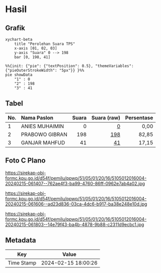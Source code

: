 # Hasil

## Grafik

```mermaid
xychart-beta
    title "Perolehan Suara TPS"
    x-axis [01, 02, 03]
    y-axis "Suara" 0 --> 198
    bar [0, 198, 41]
```

```mermaid
%%{init: {"pie": {"textPosition": 0.5}, "themeVariables": {"pieOuterStrokeWidth": "5px"}} }%%
pie showData
    "1" : 0
    "2" : 198
    "3" : 41
```

## Tabel

| No. | Nama Paslon    | Suara | Suara (raw) | Persentase |
|:--- |:-------------- | -----:| -----------:| ----------:|
| 1   | ANIES MUHAIMIN | 0     | [0][p-1]    | 0,00       |
| 2   | PRABOWO GIBRAN | 198   | [198][p-2]  | 82,85      |
| 3   | GANJAR MAHFUD  | 41    | [41][p-3]   | 17,15      |


[p-1]: https://github.com/gigit-pemilu/pemilu-2024-51-bali/blob/main/pilpres/hitung-suara/sub/51-bali/sub/05-klungkung/sub/01-nusa-penida/sub/2016-bunga-mekar/sub/004-tps/sub/paslon-1.txt
[p-2]: https://github.com/gigit-pemilu/pemilu-2024-51-bali/blob/main/pilpres/hitung-suara/sub/51-bali/sub/05-klungkung/sub/01-nusa-penida/sub/2016-bunga-mekar/sub/004-tps/sub/paslon-2.txt
[p-3]: https://github.com/gigit-pemilu/pemilu-2024-51-bali/blob/main/pilpres/hitung-suara/sub/51-bali/sub/05-klungkung/sub/01-nusa-penida/sub/2016-bunga-mekar/sub/004-tps/sub/paslon-3.txt

## Foto C Plano

https://sirekap-obj-formc.kpu.go.id/d54f/pemilu/ppwp/51/05/01/20/16/5105012016004-20240215-061407--762ae4f3-ba99-4760-86ff-0962e7ab4a02.jpg

https://sirekap-obj-formc.kpu.go.id/d54f/pemilu/ppwp/51/05/01/20/16/5105012016004-20240215-061606--ad23d836-03ca-4dc6-b917-ba38e248e10d.jpg

https://sirekap-obj-formc.kpu.go.id/d54f/pemilu/ppwp/51/05/01/20/16/5105012016004-20240215-061803--14e79f43-ba4b-4878-9b88-c2311d9ecbc1.jpg


## Metadata

| Key        | Value               |
| ---------- | ------------------- |
| Time Stamp | 2024-02-15 18:00:26 |



